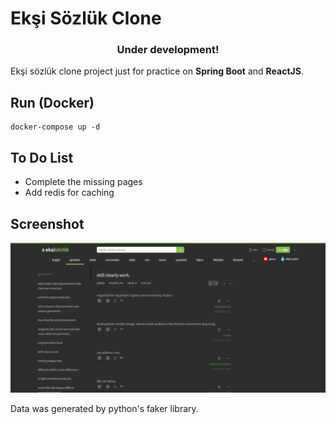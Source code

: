 # Ekşi Sözlük Clone

<h3 align="center">Under development!</h3>

Ekşi sözlük clone project just for practice on <b>Spring Boot</b> and <b>ReactJS</b>.

## Run (Docker)

    docker-compose up -d


## To Do List

- Complete the missing pages
- Add redis for caching


## Screenshot

<div float="left" align="center">
  <img src=".images/index.jpg" alt="screenshot"/>
</div>


Data was generated by python's faker library.